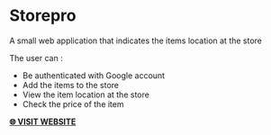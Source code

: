 # Storepro
A small web application that indicates the items location at the store

The user can :
- Be authenticated with Google account
- Add the items to the store
- View the item location at the store
- Check the price of the item

 **[🌐 VISIT WEBSITE ](https://storeproapp.now.sh "VISIT WEBSITE 🌐")**
